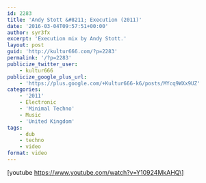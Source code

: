 ```yaml
---
id: 2283
title: 'Andy Stott &#8211; Execution (2011)'
date: '2016-03-04T09:57:51+00:00'
author: syr3fx
excerpt: 'Execution mix by Andy Stott.'
layout: post
guid: 'http://kultur666.com/?p=2283'
permalink: '/?p=2283'
publicize_twitter_user:
    - kultur666
publicize_google_plus_url:
    - 'https://plus.google.com/+Kultur666-k6/posts/MYcq9WXx9UZ'
categories:
    - '2011'
    - Electronic
    - 'Minimal Techno'
    - Music
    - 'United Kingdom'
tags:
    - dub
    - techno
    - video
format: video
---
```


\[youtube https://www.youtube.com/watch?v=Y10924MkAHQ\]